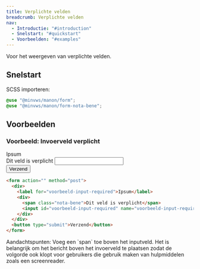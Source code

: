 ```yaml
---
title: Verplichte velden
breadcrumb: Verplichte velden
nav:
  - Introductie: "#introduction"
  - Snelstart: "#quickstart"
  - Voorbeelden: "#examples"
---
```


<p id="introduction">Voor het weergeven van verplichte velden.</p>

<h2 id="quickstart">Snelstart</h2>

SCSS importeren:

```scss
@use "@minvws/manon/form";
@use "@minvws/manon/form-nota-bene";
```

<h2 id="examples">Voorbeelden</h2>

### Voorbeeld: Invoerveld verplicht

<form action="" method="post">
  <div>
    <label for="voorbeeld-input-required">Ipsum</label>
    <div>
      <span class="nota-bene">Dit veld is verplicht</span>
      <input
        id="voorbeeld-input-required"
        name="voorbeeld-input-required"
        type="text"
        required
      />
    </div>
  </div>
  <button type="submit">Verzend</button>
</form>

```html
<form action="" method="post">
  <div>
    <label for="voorbeeld-input-required">Ipsum</label>
    <div>
      <span class="nota-bene">Dit veld is verplicht</span>
      <input id="voorbeeld-input-required" name="voorbeeld-input-required" type="text" required />
    </div>
  </div>
  <button type="submit">Verzend</button>
</form>
```

<p class="explanation">
  <span>Aandachtspunten:</span>
  Voeg een `span` toe boven het inputveld. Het is belangrijk om het bericht
  boven het invoerveld te plaatsen zodat de volgorde ook klopt voor gebruikers
  die gebruik maken van hulpmiddelen zoals een screenreader.
</p>
